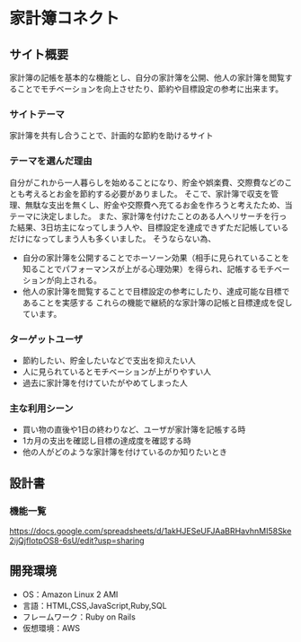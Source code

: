 # 家計簿コネクト

## サイト概要
家計簿の記帳を基本的な機能とし、自分の家計簿を公開、他人の家計簿を閲覧することでモチベーションを向上させたり、節約や目標設定の参考に出来ます。

### サイトテーマ
家計簿を共有し合うことで、計画的な節約を助けるサイト

### テーマを選んだ理由
自分がこれから一人暮らしを始めることになり、貯金や娯楽費、交際費などのことも考えるとお金を節約する必要がありました。
そこで、家計簿で収支を管理、無駄な支出を無くし、貯金や交際費へ充てるお金を作ろうと考えたため、当テーマに決定しました。
また、家計簿を付けたことのある人へリサーチを行った結果、3日坊主になってしまう人や、目標設定を達成できずただ記帳しているだけになってしまう人も多くいました。
そうならない為、
- 自分の家計簿を公開することでホーソーン効果（相手に見られていることを知ることでパフォーマンスが上がる心理効果）を得られ、記帳するモチベーションが向上される。
- 他人の家計簿を閲覧することで目標設定の参考にしたり、達成可能な目標であることを実感する
これらの機能で継続的な家計簿の記帳と目標達成を促しています。
### ターゲットユーザ
- 節約したい、貯金したいなどで支出を抑えたい人
- 人に見られているとモチベーションが上がりやすい人
- 過去に家計簿を付けていたがやめてしまった人
### 主な利用シーン
- 買い物の直後や1日の終わりなど、ユーザが家計簿を記帳する時
- 1カ月の支出を確認し目標の達成度を確認する時
- 他の人がどのような家計簿を付けているのか知りたいとき
## 設計書

### 機能一覧
https://docs.google.com/spreadsheets/d/1akHJESeUFJAaBRHavhnMI58Ske2ijQjfIotpOS8-6sU/edit?usp=sharing

## 開発環境
- OS：Amazon Linux 2 AMI
- 言語：HTML,CSS,JavaScript,Ruby,SQL
- フレームワーク：Ruby on Rails
- 仮想環境：AWS
